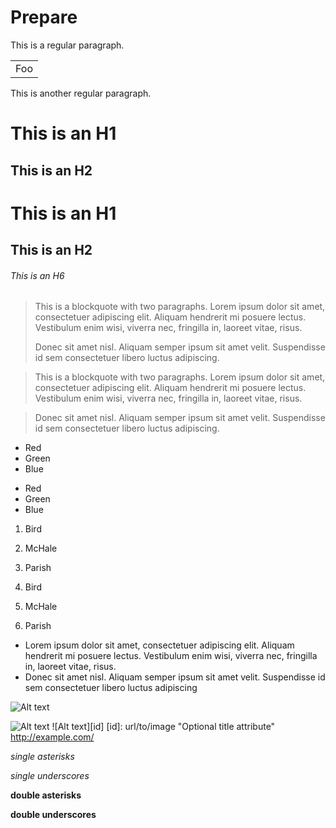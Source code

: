 # Prepare
This is a regular paragraph.

<table>
    <tr>
        <td>Foo</td>
    </tr>
</table>

This is another regular paragraph.

This is an H1
=============

This is an H2
-------------
# This is an H1

## This is an H2

###### This is an H6
> This is a blockquote with two paragraphs. Lorem ipsum dolor sit amet,
> consectetuer adipiscing elit. Aliquam hendrerit mi posuere lectus.
> Vestibulum enim wisi, viverra nec, fringilla in, laoreet vitae, risus.
> 
> Donec sit amet nisl. Aliquam semper ipsum sit amet velit. Suspendisse
> id sem consectetuer libero luctus adipiscing.

> This is a blockquote with two paragraphs. Lorem ipsum dolor sit amet,
consectetuer adipiscing elit. Aliquam hendrerit mi posuere lectus.
Vestibulum enim wisi, viverra nec, fringilla in, laoreet vitae, risus.

> Donec sit amet nisl. Aliquam semper ipsum sit amet velit. Suspendisse
id sem consectetuer libero luctus adipiscing.

*   Red
*   Green
*   Blue
+   Red
+   Green
+   Blue
1.  Bird
2.  McHale
3.  Parish

3. Bird
1. McHale
8. Parish

*   Lorem ipsum dolor sit amet, consectetuer adipiscing elit.
    Aliquam hendrerit mi posuere lectus. Vestibulum enim wisi,
    viverra nec, fringilla in, laoreet vitae, risus.
*   Donec sit amet nisl. Aliquam semper ipsum sit amet velit.
    Suspendisse id sem consectetuer libero luctus adipiscing
    
![Alt text](/path/to/img.jpg)

![Alt text](/path/to/img.jpg "Optional title")
![Alt text][id]
[id]: url/to/image  "Optional title attribute"
<http://example.com/>

*single asterisks*

_single underscores_

**double asterisks**

__double underscores__

